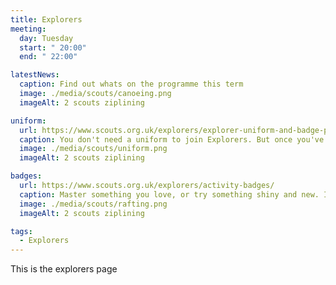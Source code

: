 ```yaml
---
title: Explorers
meeting:
  day: Tuesday
  start: " 20:00"
  end: " 22:00"

latestNews:
  caption: Find out whats on the programme this term
  image: ./media/scouts/canoeing.png
  imageAlt: 2 scouts ziplining

uniform:
  url: https://www.scouts.org.uk/explorers/explorer-uniform-and-badge-placement/
  caption: You don't need a uniform to join Explorers. But once you've settled in, you'll start speedily earning badges, and you'll need to know where to put them.
  image: ./media/scouts/uniform.png
  imageAlt: 2 scouts ziplining

badges:
  url: https://www.scouts.org.uk/explorers/activity-badges/
  caption: Master something you love, or try something shiny and new. If it spurs you on or stirs your interest, we’ve probably got a badge for it.
  image: ./media/scouts/rafting.png
  imageAlt: 2 scouts ziplining

tags:
  - Explorers
---
```


This is the explorers page